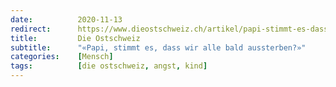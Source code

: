 ```yaml
---
date:          2020-11-13
redirect:      https://www.dieostschweiz.ch/artikel/papi-stimmt-es-dass-wir-alle-bald-aussterben-gj9BEmK
title:         Die Ostschweiz
subtitle:      "«Papi, stimmt es, dass wir alle bald aussterben?»"
categories:    [Mensch]
tags:          [die ostschweiz, angst, kind]
---
```

